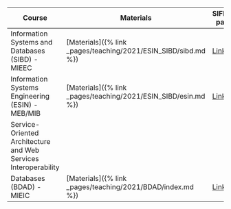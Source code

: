 | Course                                                       | Materials                                                    | SIFEUP page                                                  |
| ------------------------------------------------------------ | ------------------------------------------------------------ | ------------------------------------------------------------ |
| Information Systems and Databases (SIBD) - MIEEC             | [Materials]({% link _pages/teaching/2021/ESIN_SIBD/sibd.md %}) | [Link](https://sigarra.up.pt/feup/pt/ucurr_geral.ficha_uc_view?pv_ocorrencia_id=461325) |
| Information Systems Engineering (ESIN) - MEB/MIB             | [Materials]({% link _pages/teaching/2021/ESIN_SIBD/esin.md %}) | [Link](https://sigarra.up.pt/feup/pt/ucurr_geral.ficha_uc_view?pv_ocorrencia_id=455514) |
| Service-Oriented Architecture and Web Services Interoperability |                                                              |                                                              |
| Databases (BDAD) - MIEIC                                     | [Materials]({% link _pages/teaching/2021/BDAD/index.md %})   | [Link](https://sigarra.up.pt/feup/pt/UCURR_GERAL.FICHA_UC_VIEW?pv_ocorrencia_id=459477) |
